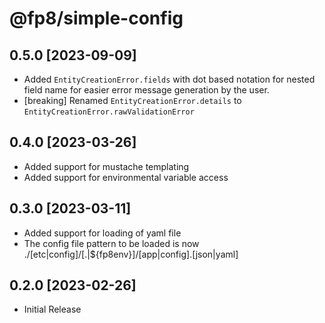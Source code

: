 # @fp8/simple-config

## 0.5.0 [2023-09-09]

* Added `EntityCreationError.fields` with dot based notation for nested field name for easier
  error message generation by the user.
* [breaking] Renamed `EntityCreationError.details` to `EntityCreationError.rawValidationError`

## 0.4.0 [2023-03-26]

* Added support for mustache templating
* Added support for environmental variable access

## 0.3.0 [2023-03-11]

* Added support for loading of yaml file
* The config file pattern to be loaded is now ./[etc|config]/[.|${fp8env}]/[app|config].[json|yaml]

## 0.2.0 [2023-02-26]

* Initial Release

